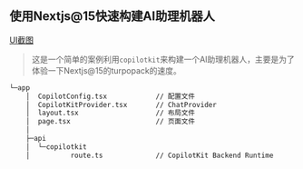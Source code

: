 


## 使用Nextjs@15快速构建AI助理机器人

[UI截图](doc/image.png)


> 这是一个简单的案例利用`copilotkit`来构建一个AI助理机器人，主要是为了体验一下Nextjs@15的turpopack的速度。

```bash
└─app
    │  CopilotConfig.tsx            // 配置文件
    │  CopilotKitProvider.tsx       // ChatProvider
    │  layout.tsx                   // 布局文件
    │  page.tsx                     // 页面文件 
    │
    ├─api
    │  └─copilotkit
    │          route.ts             // CopilotKit Backend Runtime
```

